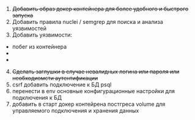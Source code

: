 1. ~~Добавить образ докер контейнера для более удобного и быстрого запуска~~
2. Добавить правила nuclei / semgrep для поиска и анализа уязвимостей
3. Добавить уязвимости:
- побег из контейнера
-
-
4. ~~Cделать заглушки в случае невалидных логина или пароля или необходиомсти аутентификации~~
5. csrf добавить подключение к БД psql
6. перенести в env основные конфигурационные настройки для подключения к БД
7. добавить в старт докер контейрена постгреса volume для управляемого подключения и хранения данных